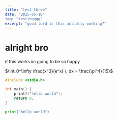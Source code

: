 ```yaml
---
title: "test three"
date: "2025-05-10"
tag: "testingggg"
excerpt: "good lord is this actually working?"
---
```


# alright bro
if this works im going to be so happy

$\int_0^\infty \frac{x^3}{e^x} \, dx = \frac{\pi^4}{15}$

```c
#include <stdio.h>

int main() {
    printf("hello world");
    return 0;
}
```

```python
print("hello world")
```

